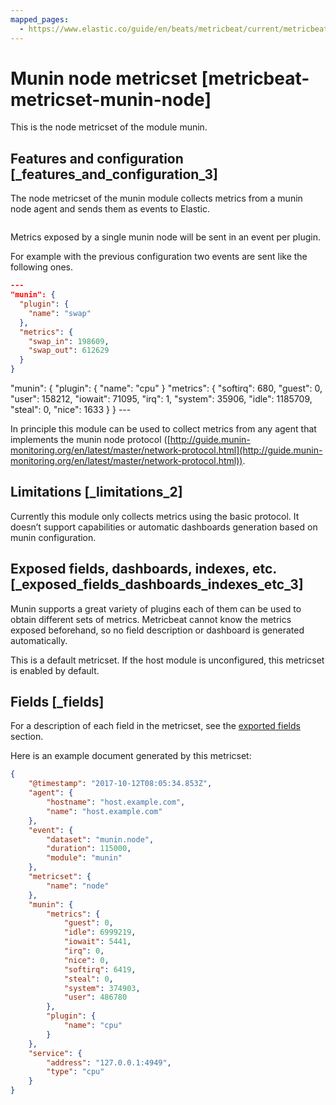 ```yaml
---
mapped_pages:
  - https://www.elastic.co/guide/en/beats/metricbeat/current/metricbeat-metricset-munin-node.html
---
```


# Munin node metricset [metricbeat-metricset-munin-node]

This is the node metricset of the module munin.


## Features and configuration [_features_and_configuration_3]

The node metricset of the munin module collects metrics from a munin node agent and sends them as events to Elastic.

```yaml

```

Metrics exposed by a single munin node will be sent in an event per plugin.

For example with the previous configuration two events are sent like the following ones.

```json
---
"munin": {
  "plugin": {
    "name": "swap"
  },
  "metrics": {
    "swap_in": 198609,
    "swap_out": 612629
  }
}
```

"munin": { "plugin": { "name": "cpu" } "metrics": { "softirq": 680, "guest": 0, "user": 158212, "iowait": 71095, "irq": 1, "system": 35906, "idle": 1185709, "steal": 0, "nice": 1633 } } ---

In principle this module can be used to collect metrics from any agent that implements the munin node protocol ([http://guide.munin-monitoring.org/en/latest/master/network-protocol.html](http://guide.munin-monitoring.org/en/latest/master/network-protocol.html)).


## Limitations [_limitations_2]

Currently this module only collects metrics using the basic protocol. It doesn’t support capabilities or automatic dashboards generation based on munin configuration.


## Exposed fields, dashboards, indexes, etc. [_exposed_fields_dashboards_indexes_etc_3]

Munin supports a great variety of plugins each of them can be used to obtain different sets of metrics. Metricbeat cannot know the metrics exposed beforehand, so no field description or dashboard is generated automatically.

This is a default metricset. If the host module is unconfigured, this metricset is enabled by default.

## Fields [_fields]

For a description of each field in the metricset, see the [exported fields](/reference/metricbeat/exported-fields-munin.md) section.

Here is an example document generated by this metricset:

```json
{
    "@timestamp": "2017-10-12T08:05:34.853Z",
    "agent": {
        "hostname": "host.example.com",
        "name": "host.example.com"
    },
    "event": {
        "dataset": "munin.node",
        "duration": 115000,
        "module": "munin"
    },
    "metricset": {
        "name": "node"
    },
    "munin": {
        "metrics": {
            "guest": 0,
            "idle": 6999219,
            "iowait": 5441,
            "irq": 0,
            "nice": 0,
            "softirq": 6419,
            "steal": 0,
            "system": 374903,
            "user": 486780
        },
        "plugin": {
            "name": "cpu"
        }
    },
    "service": {
        "address": "127.0.0.1:4949",
        "type": "cpu"
    }
}
```
